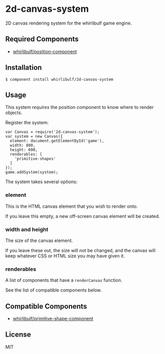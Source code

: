 
# 2d-canvas-system

2D canvas rendering system for the whirlibulf game engine.

## Required Components

* [whirlibulf/position-component](http://github.com/whirlibulf/position-component)

## Installation

    $ component install whirlibulf/2d-canvas-system

## Usage

This system *requires* the position component to know where to render objects.

Register the system:

    var Canvas = require('2d-canvas-system');
    var system = new Canvas({
      element: document.getElementById('game'),
      width: 800,
      height: 600,
      renderables: [
        'primitive-shapes'
      ]
    });
    game.addSystem(system);

The system takes several options:

### element

This is the HTML canvas element that you wish to render onto.

If you leave this empty, a new off-screen canvas element will be created.

### width and height

The size of the canvas element.

If you leave these out, the size will not be changed, and the canvas will keep whatever CSS or HTML size you may have given it.

### renderables

A list of components that have a `renderCanvas` function.

See the list of compatible components below.

## Compatible Components

* [whirlibulf/primitive-shape-component](http://github.com/whirlibulf/primitive-shape-component)

## License

  MIT
